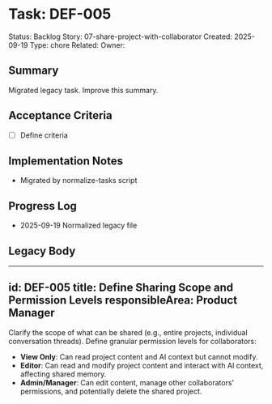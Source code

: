 # Task: DEF-005
Status: Backlog
Story: 07-share-project-with-collaborator
Created: 2025-09-19
Type: chore
Related:
Owner:

## Summary
Migrated legacy task. Improve this summary.

## Acceptance Criteria
- [ ] Define criteria

## Implementation Notes
- Migrated by normalize-tasks script

## Progress Log
- 2025-09-19 Normalized legacy file

## Legacy Body

---
id: DEF-005
title: Define Sharing Scope and Permission Levels
responsibleArea: Product Manager
---
Clarify the scope of what can be shared (e.g., entire projects, individual conversation threads). Define granular permission levels for collaborators:
*   **View Only**: Can read project content and AI context but cannot modify.
*   **Editor**: Can read and modify project content and interact with AI context, affecting shared memory.
*   **Admin/Manager**: Can edit content, manage other collaborators' permissions, and potentially delete the shared project.
